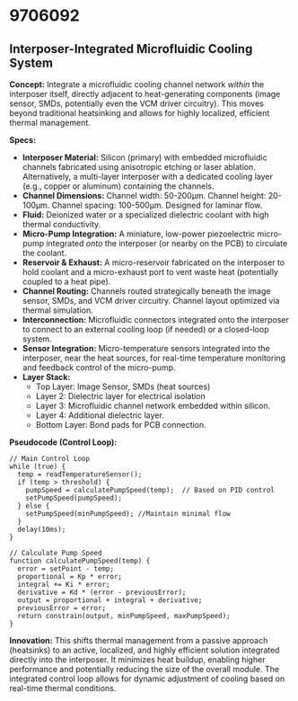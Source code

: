 # 9706092

## Interposer-Integrated Microfluidic Cooling System

**Concept:** Integrate a microfluidic cooling channel network *within* the interposer itself, directly adjacent to heat-generating components (image sensor, SMDs, potentially even the VCM driver circuitry). This moves beyond traditional heatsinking and allows for highly localized, efficient thermal management.

**Specs:**

*   **Interposer Material:** Silicon (primary) with embedded microfluidic channels fabricated using anisotropic etching or laser ablation. Alternatively, a multi-layer interposer with a dedicated cooling layer (e.g., copper or aluminum) containing the channels.
*   **Channel Dimensions:** Channel width: 50-200μm. Channel height: 20-100μm. Channel spacing: 100-500μm.  Designed for laminar flow.
*   **Fluid:** Deionized water or a specialized dielectric coolant with high thermal conductivity.
*   **Micro-Pump Integration:**  A miniature, low-power piezoelectric micro-pump integrated *onto* the interposer (or nearby on the PCB) to circulate the coolant.
*   **Reservoir & Exhaust:** A micro-reservoir fabricated on the interposer to hold coolant and a micro-exhaust port to vent waste heat (potentially coupled to a heat pipe).
*   **Channel Routing:** Channels routed strategically beneath the image sensor, SMDs, and VCM driver circuitry.  Channel layout optimized via thermal simulation.
*   **Interconnection:** Microfluidic connectors integrated onto the interposer to connect to an external cooling loop (if needed) or a closed-loop system.
*   **Sensor Integration:**  Micro-temperature sensors integrated into the interposer, near the heat sources, for real-time temperature monitoring and feedback control of the micro-pump.
*   **Layer Stack:**
    *   Top Layer: Image Sensor, SMDs (heat sources)
    *   Layer 2:  Dielectric layer for electrical isolation
    *   Layer 3: Microfluidic channel network embedded within silicon.
    *   Layer 4: Additional dielectric layer.
    *   Bottom Layer: Bond pads for PCB connection.

**Pseudocode (Control Loop):**

```
// Main Control Loop
while (true) {
  temp = readTemperatureSensor();
  if (temp > threshold) {
    pumpSpeed = calculatePumpSpeed(temp);  // Based on PID control
    setPumpSpeed(pumpSpeed);
  } else {
    setPumpSpeed(minPumpSpeed); //Maintain minimal flow
  }
  delay(10ms);
}

// Calculate Pump Speed
function calculatePumpSpeed(temp) {
  error = setPoint - temp;
  proportional = Kp * error;
  integral += Ki * error;
  derivative = Kd * (error - previousError);
  output = proportional + integral + derivative;
  previousError = error;
  return constrain(output, minPumpSpeed, maxPumpSpeed);
}
```

**Innovation:** This shifts thermal management from a passive approach (heatsinks) to an active, localized, and highly efficient solution integrated directly into the interposer. It minimizes heat buildup, enabling higher performance and potentially reducing the size of the overall module. The integrated control loop allows for dynamic adjustment of cooling based on real-time thermal conditions.
